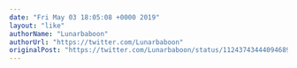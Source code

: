 ```yaml
---
date: "Fri May 03 18:05:08 +0000 2019"
layout: "like"
authorName: "Lunarbaboon"
authorUrl: "https://twitter.com/Lunarbaboon"
originalPost: "https://twitter.com/Lunarbaboon/status/1124374344409468928"
---
```

